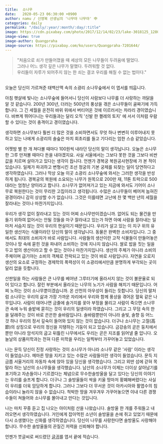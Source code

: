 ```yaml
---
title:  소나무
date:   2020-05-23 06:30:00 +0900
author: namu / 신영복 선생님의 '나무야 나무야' 中
categories: daily
permalink: "/daily/:year/:month/:day/:title"
image: https://cdn.pixabay.com/photo/2017/12/14/02/23/lake-3018125_1280.jpg
image-view: true
image-author: Quangpraha
image-source: https://pixabay.com/ko/users/Quangpraha-7201644/
---
```


> "처음으로 쇠가 만들어졌을 때 세상의 모든 나무들이 두려움에 떨었다.<br/>
> 그러나 어느 생각 깊은 나무가 말했다. 두려워할 것 없다.<br/>
> 우리들이 자루가 되어주지 않는 한 쇠는 결코 우리를 해칠 수 없는 법이다."

<br/>오늘은 당신이 가르쳐준 태백산맥 속의 소광리 소나무숲에서 이 엽서를 띄웁니다.

아침 햇살에 빛나는 소나무숲에 들어서니 당신이 사람보다 나무를 더 사랑하는 까닭을 알 것 같습니다.
200년 300년, 더러는 500년의 풍상을 겪은 소나무들이 골짜기에 가득합니다.
그 긴 세월을 온전히 바위 위에서 버티어온 것에 이르러서는 차라리 경이였습니다.
바쁘게 뛰어다니는 우리들과는 달리 오직 '신발 한 켤레의 토지' 에 서서 이처럼 우람할 수 있다는 것이 충격이고 경이였습니다.

생각하면 소나무보다 훨씬 더 많은 것을 소비하면서도 무엇 하나 변변히 이루어내지 못하고 있는 나에게 소광리의 솔숲은
마치 회초리를 들고 기다리는 엄한 스승 같았습니다.

어젯밤 별 한 개 쳐다볼 때마다 100원씩 내라던 당신의 말이 생각납니다.
오늘은 소나무 한 그루 만져볼 때마다 돈을 내야겠지요.
사실 서울에서는 그보다 못한 것을 그보다 비싼 값을 치르며 살아가고 있다는 생각이 듭니다.
언젠가 경복궁 복원공사현장에 가 본 적이 있습니다.
일제가 파괴하고 변형시킨 조선 정궁의 기본 궁제를 되찾는 일이 당연하다고 생각하였습니다.
그러나 막상 오늘 이곳 소광리 소나무숲에 와서는 그러한 생각을 반성하게 됩니다.
경복궁의 복원에 소요되는 나무가 원목으로 200만 재, 11톤 트럭으로 500대라는 엄청난 양이라고 합니다.
소나무가 없어져가고 있는 지금에 와서도 기어이 소나무로 복원한다는 것이 무리한 고집이라고 생각됩니다.
수많은 소나무들이 베어져 눕혀진 광경이라니 감히 상상할 수가 없습니다.
그것은 이를테면 고난에 찬 몇 백만 년의 세월을 잘라내는 것이나 마찬가지입니다.

우리가 생각 없이 잘라내고 있는 것이 어찌 소나무만이겠습니까.
없어도 되는 물건을 만들기 위하여 없어서는 안될 것들을 마구 잘라내고 있는가 하면
아예 사람을 잘라내는 일마저 서슴지 않는 것이 우리의 현실이기 때문입니다.
우리가 살고 있는 이 지구 위의 유일한 생산자는 식물이라던 당신의 말이 생각납니다.
동물은 완벽한 소비자입니다. 그 중에서도 최대의 소비자가 바로 사람입니다.
사람들의 생산이란 고작 식물들이 만들어놓은 것이나 땅 속에 묻힌 것을 파내어 소비하는 것에 지나지 않습니다.
쌀로 밥을 짓는 일을 두고 밥의 생산이라고 할 수 없는 것이나 마찬가지입니다.
생산의 주체가 아니라 소비의 주체이며 급기야는 소비의 객체로 전락되고 있는 것이 바로 사람입니다.
자연을 오로지 생산의 요소로 규정하는 경제학의 폭력성이 이 소광리에서만큼 분명하게 부각되는 곳이 달리 없을 듯합니다.

산판일을 하는 사람들은 큰 나무를 베어낸 그루터기에 올라서지 않는 것이 불문율로 되어 있다고 합니다.
잘린 부분에서 올라오는 나무의 노기가 사람을 해치기 때문입니다.
어찌 노하는 것이 소나무뿐이겠습니까. 온 산천의 아우성이 들리는 듯합니다.
당신의 말처럼 소나무는 우리의 삶과 가장 가까운 자리에서 우리와 함께 풍상을 겪어온 혈육 같은 나무입니다.
사람이 태어나면 금줄에 솔가지를 꽂아 부정을 물리고 사람이 죽으면 소나무 관 속에 누워 솔밭에 묻히는 것이 우리의 일생이라 하였습니다.
그리고 그 무덤 속의 한을 달래주는 것이 바로 은은한 솔바람입니다.
솔바람뿐만이 아니라 솔빛, 솔향 등 어느 것 하나 우리의 정서 깊숙이 들어와 있지 않는 것이 없습니다.
더구나 소나무는 고절(高節)의 상징으로 우리의 정신을 지탱하는 기둥이 되고 있습니다.
금강송의 곧은 둥치에서뿐만 아니라 암석지의 굽고 뒤틀린 나무에서도 우리는 곧은 지조를 읽어낼 줄 압니다.
오늘날의 상품미학과는 전혀 다른 미학을 우리는 일찍부터 가꾸어놓고 있었습니다.

나는 문득 당신이 진정 사랑하는 것이 소나무가 아니라 소나무 같은 '사람' 이라는 생각이 들었습니다.
메마른 땅을 지키고 있는 수많은 사람들이란 생각이 들었습니다.
문득 지금쯤 서울거리의 자동차 속에 앉아 있을 당신을 생각했습니다.
그리고 외딴 섬에 갇혀 목말라 하는 남산의 소나무들을 생각했습니다.
남산의 소나무가 이제는 더이상 살아남기를 포기하고 자손들이나 기르겠다는 체념으로
무수한솔방울을 달고 있다는 당신의 이야기는 우리를 슬프게 합니다.
더구나 그 솔방울들이 싹을 키울 땅마저 황폐해버렸다는 사실이 우리를 더욱 암담하게 합니다.
그러나 그보다 더 무서운 것이 아카시아와 활엽수의 침습이라니 놀라지 않을 수 없습니다.
척박한 땅을 겨우겨우 가꾸어놓으면 이내 다른 경쟁수들이 쳐들어와 소나무를 몰아내고 만다는 것입니다.

나는 마치 꾸중 듣고 집 나오는 아이처럼 산을 나왔습니다.
솔방울 한 개를 주워들고 내려오면서 생각하였습니다.
거인에게 잡아먹힌 소년이 솔방울을 손에 쥐고 있었기 때문에 다시 소생했다는 신화를 생각하였습니다.
당신이 나무를 사랑한다면 솔방울도 사랑해야 합니다.
무수한 솔방울들의 끈질긴 저력을 신뢰해야 합니다.

언젠가 붓글씨로 써드렸던 [글귀](#sonamu)를 엽서 끝에 적습니다.
